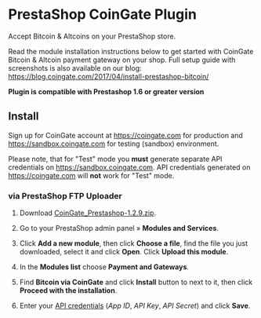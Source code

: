 # PrestaShop CoinGate Plugin

Accept Bitcoin & Altcoins on your PrestaShop store.

Read the module installation instructions below to get started with CoinGate Bitcoin & Altcoin payment gateway on your shop.
Full setup guide with screenshots is also available on our blog: <https://blog.coingate.com/2017/04/install-prestashop-bitcoin/>

**Plugin is compatible with Prestashop 1.6 or greater version**

## Install

Sign up for CoinGate account at <https://coingate.com> for production and <https://sandbox.coingate.com> for testing (sandbox) environment.

Please note, that for "Test" mode you **must** generate separate API credentials on <https://sandbox.coingate.com>. API credentials generated on <https://coingate.com> will **not** work for "Test" mode.

### via PrestaShop FTP Uploader

1. Download [CoinGate_Prestashop-1.2.9.zip](https://github.com/coingate/prestashop-plugin/releases/download/v1.2.9/CoinGate_Prestashop-1.2.9.zip).

2. Go to your PrestaShop admin panel » **Modules and Services**.

3. Click **Add a new module**, then click **Choose a file**, find the file you just downloaded, select it and click **Open**. Click **Upload this module**.

4. In the **Modules list** choose **Payment and Gateways**.

5. Find **Bitcoin via CoinGate** and click **Install** button to next to it, then click **Proceed with the installation**.

6. Enter your [API credentials](https://support.coingate.com/en/42/how-can-i-create-coingate-api-credentials) (*App ID*, *API Key*, *API Secret*) and click **Save**.
